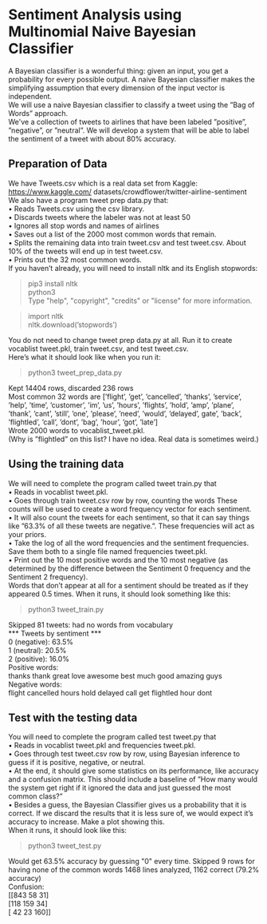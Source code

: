 # Sentiment Analysis using Multinomial Naive Bayesian Classifier

A Bayesian classifier is a wonderful thing: given an input, you get a probability for every possible
output. A naive Bayesian classifier makes the simplifying assumption that every dimension of the input
vector is independent.  
We will use a naive Bayesian classifier to classify a tweet using the ”Bag of Words”
approach.  
We've a collection of tweets to airlines that have been labeled ”positive”, ”negative”,
or ”neutral”. We will develop a system that will be able to label the sentiment of a tweet with
about 80% accuracy.  

## Preparation of Data

We have Tweets.csv which is a real data set from Kaggle: https://www.kaggle.com/
datasets/crowdflower/twitter-airline-sentiment  
We also have a program tweet prep data.py that:  
• Reads Tweets.csv using the csv library.  
• Discards tweets where the labeler was not at least 50  
• Ignores all stop words and names of airlines  
• Saves out a list of the 2000 most common words that remain.  
• Splits the remaining data into train tweet.csv and test tweet.csv. About 10% of the
tweets will end up in test tweet.csv.  
• Prints out the 32 most common words.  
If you haven’t already, you will need to install nltk and its English stopwords:  
> pip3 install nltk  
> python3  
Type "help", "copyright", "credits" or "license" for more information.  
  
>import nltk  
>nltk.download(’stopwords’)  
  
You do not need to change tweet prep data.py at all. Run it to create vocablist tweet.pkl,
train tweet.csv, and test tweet.csv.  
Here’s what it should look like when you run it:  
> python3 tweet_prep_data.py  
  
Kept 14404 rows, discarded 236 rows  
Most common 32 words are [’flight’, ’get’, ’cancelled’, ’thanks’, ’service’,
’help’, ’time’, ’customer’, ’im’, ’us’, ’hours’, ’flights’, ’hold’, ’amp’,
’plane’, ’thank’, ’cant’, ’still’, ’one’, ’please’, ’need’, ’would’, ’delayed’,
gate’, ’back’, ’flightled’, ’call’, ’dont’, ’bag’, ’hour’, ’got’, ’late’]  
Wrote 2000 words to vocablist_tweet.pkl.  
(Why is ”flightled” on this list? I have no idea. Real data is sometimes weird.)  

## Using the training data
We will need to complete the program called tweet train.py that  
• Reads in vocablist tweet.pkl.  
• Goes through train tweet.csv row by row, counting the words These counts will be used
to create a word frequency vector for each sentiment.  
• It will also count the tweets for each sentiment, so that it can say things like ”63.3% of all
these tweets are negative.”. These frequencies will act as your priors.  
• Take the log of all the word frequencies and the sentiment frequencies. Save them both to a
single file named frequencies tweet.pkl.  
• Print out the 10 most positive words and the 10 most negative (as determined by the difference
between the Sentiment 0 frequency and the Sentiment 2 frequency).  
Words that don’t appear at all for a sentiment should be treated as if they appeared 0.5 times.
When it runs, it should look something like this:  
> python3 tweet_train.py  
  
Skipped 81 tweets: had no words from vocabulary  
*** Tweets by sentiment ***  
0 (negative): 63.5%  
1 (neutral): 20.5%  
2 (positive): 16.0%  
Positive words:  
thanks thank great love awesome best much good amazing guys  
Negative words:  
flight cancelled hours hold delayed call get flightled hour dont  

## Test with the testing data

You will need to complete the program called test tweet.py that  
• Reads in vocablist tweet.pkl and frequencies tweet.pkl.  
• Goes through test tweet.csv row by row, using Bayesian inference to guess if it is positive,
negative, or neutral.  
• At the end, it should give some statistics on its performance, like accuracy and a confusion
matrix. This should include a baseline of ”How many would the system get right if it ignored
the data and just guessed the most common class?”  
• Besides a guess, the Bayesian Classifier gives us a probability that it is correct. If we discard
the results that it is less sure of, we would expect it’s accuracy to increase. Make a plot
showing this.  
When it runs, it should look like this:  

> python3 tweet_test.py  
  
Would get 63.5% accuracy by guessing "0" every time.
Skipped 9 rows for having none of the common words
1468 lines analyzed, 1162 correct (79.2% accuracy)  
Confusion:  
[[843 58 31]  
[118 159 34]  
[ 42 23 160]]  
